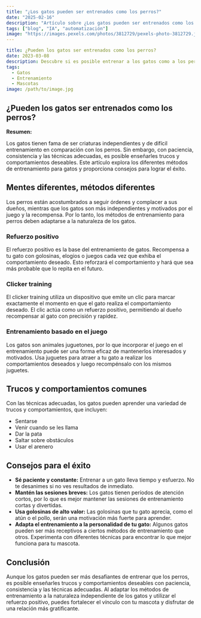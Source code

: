 ```yaml
---
title: "¿Los gatos pueden ser entrenados como los perros?"
date: "2025-02-16"
description: "Artículo sobre ¿Los gatos pueden ser entrenados como los perros?"
tags: ["blog", "IA", "automatización"]
image: "https://images.pexels.com/photos/3812729/pexels-photo-3812729.jpeg?auto=compress&cs=tinysrgb&h=350"
---
```


```yaml
title: ¿Pueden los gatos ser entrenados como los perros?
date: 2023-03-08
description: Descubre si es posible entrenar a los gatos como a los perros y qué técnicas se pueden utilizar para enseñarles trucos y comportamientos deseables.
tags:
  - Gatos
  - Entrenamiento
  - Mascotas
image: /path/to/image.jpg
```

## ¿Pueden los gatos ser entrenados como los perros?

**Resumen:**

Los gatos tienen fama de ser criaturas independientes y de difícil entrenamiento en comparación con los perros. Sin embargo, con paciencia, consistencia y las técnicas adecuadas, es posible enseñarles trucos y comportamientos deseables. Este artículo explora los diferentes métodos de entrenamiento para gatos y proporciona consejos para lograr el éxito.

## Mentes diferentes, métodos diferentes

Los perros están acostumbrados a seguir órdenes y complacer a sus dueños, mientras que los gatos son más independientes y motivados por el juego y la recompensa. Por lo tanto, los métodos de entrenamiento para perros deben adaptarse a la naturaleza de los gatos.

### Refuerzo positivo

El refuerzo positivo es la base del entrenamiento de gatos. Recompensa a tu gato con golosinas, elogios o juegos cada vez que exhiba el comportamiento deseado. Esto reforzará el comportamiento y hará que sea más probable que lo repita en el futuro.

### Clicker training

El clicker training utiliza un dispositivo que emite un clic para marcar exactamente el momento en que el gato realiza el comportamiento deseado. El clic actúa como un refuerzo positivo, permitiendo al dueño recompensar al gato con precisión y rapidez.

### Entrenamiento basado en el juego

Los gatos son animales juguetones, por lo que incorporar el juego en el entrenamiento puede ser una forma eficaz de mantenerlos interesados y motivados. Usa juguetes para atraer a tu gato a realizar los comportamientos deseados y luego recompénsalo con los mismos juguetes.

## Trucos y comportamientos comunes

Con las técnicas adecuadas, los gatos pueden aprender una variedad de trucos y comportamientos, que incluyen:

* Sentarse
* Venir cuando se les llama
* Dar la pata
* Saltar sobre obstáculos
* Usar el arenero

## Consejos para el éxito

* **Sé paciente y constante:** Entrenar a un gato lleva tiempo y esfuerzo. No te desanimes si no ves resultados de inmediato.
* **Mantén las sesiones breves:** Los gatos tienen períodos de atención cortos, por lo que es mejor mantener las sesiones de entrenamiento cortas y divertidas.
* **Usa golosinas de alto valor:** Las golosinas que tu gato aprecia, como el atún o el pollo, serán una motivación más fuerte para aprender.
* **Adapta el entrenamiento a la personalidad de tu gato:** Algunos gatos pueden ser más receptivos a ciertos métodos de entrenamiento que otros. Experimenta con diferentes técnicas para encontrar lo que mejor funciona para tu mascota.

## Conclusión

Aunque los gatos pueden ser más desafiantes de entrenar que los perros, es posible enseñarles trucos y comportamientos deseables con paciencia, consistencia y las técnicas adecuadas. Al adaptar los métodos de entrenamiento a la naturaleza independiente de los gatos y utilizar el refuerzo positivo, puedes fortalecer el vínculo con tu mascota y disfrutar de una relación más gratificante.